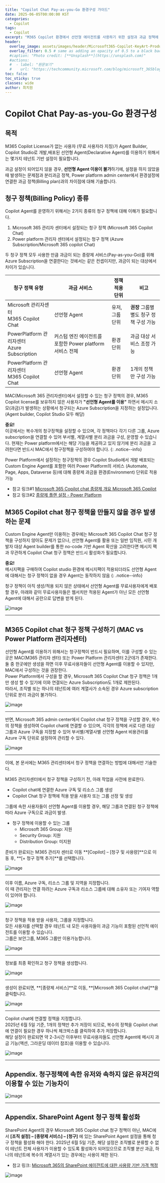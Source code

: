 ```yaml
---
title: "Copilot Chat Pay-as-you-Go 환경구성 가이드"
date: 2025-06-05T00:00:00 KST
categories:
  - Copilot
tags:
  - Copilot
excerpt: "M365 Copilot 환경에서 선언형 에이전트를 사용하기 위한 설정과 과금 정책에 대해 다루고 있습니다. M365 Copilot 라이센스가 없는 사용자도 선언형 에이전트를 활용할 수 있도록 테넌트 기반 설정이 필요하며, 이를 통해 메시지 소모에 따른 과금 정책을 설정할 수 있습니다. 이 글에서는 Microsoft 365 관리자 센터와 Power Platform 관리자 센터에서 설정할 수 있는 청구 정책의 차이점과 설정 방법을 상세히 설명합니다. 또한, 각 청구 정책의 적용 단위와 과금 대상 서비스에 대해 비교하고, 선언형 에이전트를 무료 사용자에게 배포할 때 발생할 수 있는 문제점과 해결 방법을 제시합니다."
header:
  overlay_image: assets/images/header/Microsoft365-Copilot-KeyArt-Productivity-6K-01.png
  overlay_filter: 0.5 # same as adding an opacity of 0.5 to a black background
  #caption: "Photo credit: [**Unsplash**](https://unsplash.com)"
  #actions:
  #  - label: "원문보기"
  #    url: "https://techcommunity.microsoft.com/blog/microsoft_365blog/sharing-the-vision-microsoft-365-community-conference-keynotes-now-available/4416368"
toc: false
toc_sticky: true
classes: wide
author: 최치원
---
```


# Copilot Chat Pay-as-you-Go 환경구성 

## 목적 

M365 Copilot License가 없는 사용자 (무료 사용자라 지칭)가 Agent Builder, Copilot Studio로 개발,배포된 선언형 Agent(Declarative Agent)를 이용하기 위해서는 몇가지 
테넌트 기반 설정이 필요합니다. 

과금 설정이 되어있지 않을 경우, **선언형 Agent 이용이 불가**하기에, 설정을 하지 않았을 때 발생하는 문제점과 분리과금 정책, Power platform admin center에서 환경설정에 연결한 과금 정책(Billing plan)과의 차이점에 대해 기술합니다. 

## 청구 정책(Billing Policy) 종류 

Copilot Agent를 운영하기 위해서는 2가지 종류의 청구 정책에 대해 이해가 필요합니다. 

1. Microsoft 365 관리자 센터에서 설정되는 청구 정책 (Microsoft 365 Copilot Chat) 
2. Power platform 관리자 센터에서 설정되는 청구 정책 (Azure Subscription/Microsoft 365 copilot Chat) 

두 청구 정책 모두 사용한 만큼 과금이 되는 종량제 서비스(Pay-as-you-Go)를 위해 Azure Subscription을 연결한다는 것에서는 같은 컨셉이지만, 과금이 되는 대상에서 차이가 있습니다. 

|청구 정책 유형|과금 서비스|정책 적용 단위|비고|
|---|---|---|---|
|Microsoft 관리자센터 <br> M365 Copilot Chat|선언형 Agent|유저, 그룹 단위|**권장** 그룹별 별도 청구 정책 구성 가능|
|PowerPlatform 관리자센터 <br> Azure Subscription|커스텀 엔진 에이전트를 포함한 Power platform 서비스 전체|환경 단위|과금 대상 서비스 조정 가능|
|PowerPlatform 관리자센터 <br> M365 Copilot Chat|선언형 Agent|환경 단위|1개의 정책만 구성 가능|

MAC(Microsoft 365 관리자센터)에서 설정할 수 있는 청구 정책의 경우, M365 Copilot license를 보유하지 않은 사용자가 **"선언형 Agent를 이용"** 하면서 메시지 소모(과금)가 발생하는 상황에서 청구되는 Azure Subscription을 지정하는 설정입니다. (Agent builder, Copilot Studio 모두 해당) 

**중요!** </br>
이곳에서는 복수개의 청구정책을 설정할 수 있으며, 각 정책마다 각기 다른 그룹, Azure subscription을 연결할 수 있어 부서별, 계열사별 분리 과금을 구성, 운영할 수 있습니다. 현재는 Power platform에서는 해당 기능을 제공하고 있지 않기에 분리 과금을 고려한다면 반드시 MAC에서 청구정책을 구성하여야 합니다. 
{: .notice--info}

Power Platform에서 설정하는 청구정책의 경우 Copilot Studio에서 개발 배포되는 Custom Engine Agent를 포함한 여러 Power Platform의 서비스 (Automate, Page, Apps, Dataverse 등)에 대해 종량제 과금을 환경(Environment) 단위로 적용 가능 

- 참고 링크#1 [Microsoft 365 Copilot chat 종량제 개요 Microsoft 365 Copilot](https://learn.microsoft.com/ko-kr/copilot/microsoft-365/pay-as-you-go/overview)
- 참고 링크#2 [종량제 플랜 설정 - Power Platform](https://learn.microsoft.com/ko-kr/power-platform/admin/pay-as-you-go-set-up?tabs=new)

## M365 Copilot chat 청구 정책을 만들지 않을 경우 발생하는 문제 

Custom Engine Agent만 이용하는 경우에는 Microsoft 365 Copilot Chat 청구 정책을 구성하지 않아도 문제가 없으나, 선언형 Agent를 활용 또는 일반 임직원, 시민 개발자 대상 Agent builder를 통한 no-code 기반 Agent 확산을 고려한다면 메시지 팩과 무관하게 Copilot Chat 청구 정책은 반드시 활성화가 필요합니다. 

**중요!** </br>
메시지팩을 구매하여 Copilot studio 환경에 메시지팩이 적용되더라도 선언형 Agent에 대해서는 청구 정책이 없을 경우 Agent는 동작하지 않음 
{: .notice--info}

청구 정책이 아직 생성/적용 되지 않은 상태에서 선언형 Agent를 무료사용자에게 배포할 경우, 아래와 같이 무료사용자들은 웹서치만 적용된 Agent가 아닌 모든 선언형 Agent에 대해서 공란으로 답변을 받게 된다. 

![image](/mwkorea/assets/images/20250605/image.png)  

---

## M365 Copilot chat 청구 정책 구성하기 (MAC vs Power Platform 관리자센터)  

선언형 Agent를 이용하기 위해서는 청구정책이 반드시 필요하며, 이를 구성할 수 있는 곳은 MAC(M365 관리자 센터) 또는 Power Platform 관리자센터 2군데가 존재한다.  </br>
둘 중 한곳에만 생성을 하면 이후 무료사용자들이 선언형 Agent를 이용할 수 있지만, MAC에서 구성하는 것을 권장한다.  </br>
Power Platform에서 구성을 할 경우, Microsoft 365 Copilot Chat 청구 정책은 1개만 생성 할 수 있기에 이와 연결되는 Azure Subscription도 1개로 제한된다.  </br>
따라서, 조직별 또는 하나의 테넌트에 여러 계열사가 소속된 경우 Azure subscription 단위로 분리 과금이 불가하다. 

![image](/mwkorea/assets/images/20250605/image2.png)  

---

반면, Microsoft 365 admin center에서 Copilot chat 청구 정책을 구성할 경우, 복수의 정책을 생성하여 Copilot chat에 연결할 수 있으며, 각각의 정책에 서로 다른 대상 그룹과 Azure 구독을 지정할 수 있어 부서별/계열사별 선언형 Agent 비용관리를 Azure 구독 단위로 설정하여 관리할 수 있다. 

![image](/mwkorea/assets/images/20250605/image3.png)  

---

이에, 본 문서에는 M365 관리센터에서 청구 정책을 연결하는 방법에 대해서만 기술한다. 

M365 관리자센터에서 청구 정책을 구성하기 전, 아래 작업을 사전에 완료한다. 

- Copilot chat에 연결한 Azure 구독 및 리소스 그룹 생성 
- Copilot Chat 청구 정책에 적용 받을 사용자 또는 그룹 선정 및 생성 

그룹에 속한 사용자들이 선언형 Agent를 이용할 경우, 해당 그룹과 연결된 청구 정책에 따라 Azure 구독으로 과금이 발생. 

- 청구 정책에 이용할 수 있는 그룹 
  - Microsoft 365 Group: 지원 
  - Security Group: 지원 
  - Distribution Group: 미지원 

준비가 완료되는 M365 관리자 센터로 이동 **[Copilot] – [청구 및 사용량]**으로 이동 후, **[+ 청구 정책 추가]**를 선택합니다. 

![image](/mwkorea/assets/images/20250605/image4.png)   

---

이후 이름, Azure 구독, 리소스 그룹 및 지역을 지정합니다.  
이 때 관리자는 연결 하려는 Azure 구독과 리소스 그룹에 대해 소유자 또는 기여자 역할이 있어야 합니다. 

![image](/mwkorea/assets/images/20250605/image5.png)  

---

청구 정책을 적용 받을 사용자, 그룹을 지정합니다.  </br>
모든 사용자를 선택할 경우 테넌트 내 모든 사용자들이 과금 기능이 포함된 선언적 에이전트를 이용할 수 있습니다.  </br>
그룹은 보안그룹, M365 그룹만 이용가능합니다. 

![image](/mwkorea/assets/images/20250605/image6.png)    

---

정보를 최종 확인하고 청구 정책을 생성합니다. 

![image](/mwkorea/assets/images/20250605/image7.png)    

---

생성이 완료되면, **[종량제 서비스]**로 이동, **[Microsoft 365 Copilot chat]**을 클릭합니다. 

![image](/mwkorea/assets/images/20250605/image8.png)    

---

Copilot chat에 연결할 정책을 지정합니다.  </br>
2025년 6월 5일 기준, 1개의 정책만 추가 저장이 되므로, 복수의 정책을 Copilot chat에 연결이 필요한 경우 하나씩 체크박스를 클릭하여 추가 저장합니다.  </br>
해당 설정이 완료되면 약 2-3시간 이후부터 무료사용자들도 선언형 Agent에 메시지 과금 기능(액션, 그라운딩 데이터 참조)을 이용할 수 있습니다. 

![image](/mwkorea/assets/images/20250605/image9.png)    

---

## Appendix. 청구정책에 속한 유저와 속하지 않은 유저간의 이용할 수 있는 기능차이 

![image](/mwkorea/assets/images/20250605/image11.png)    

---

## Appendix. SharePoint Agent 청구 정책 활성화 

SharePoint Agent의 경우 Microsoft 365 Copilot chat 청구 정책이 아닌, MAC에서 **[조직 설정] – [종량제 서비스] – [청구]** 에 있는 SharePoint Agent 설정을 통해 청구 정책을 활성화 해야 한다. 2025년 6월 5일 기준, 해당 설정은 조직별로 분류할 수 없이 테넌트 전체 사용자가 이용할 수 있도록 활성화가 되어있으므로 조직별 분산 과금, 하나의 테넌트에 복수의 계열사가 있는 경우에는 사용이 제한 된다. 

- 참고 링크: [Microsoft 365의 SharePoint 에이전트에 대한 사용량 기반 가격 책정](https://techcommunity.microsoft.com/blog/spblog/consumption-based-pricing-for-sharepoint-agents/4389591)

![image](/mwkorea/assets/images/20250605/image10.png)  
